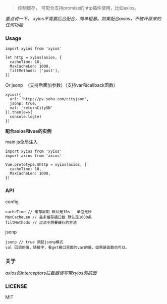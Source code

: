 > 控制缓存， 可配合支持promise的http插件使用，比如axios。

*重点说一下， xyios不需要后台配合，简单粗暴。如果配合axios，不破坏原来的任何功能*

### Usage

```
import xyios from 'xyios'

let http = xyios(axios, {
  cacheTime: 10, 
  MaxCacheLen: 1000, 
  filtMethods: ['post'],
})
```
Or jsonp   （支持后面加参数）（支持var和callback函数）
```
xyios({
  url: 'http://pv.sohu.com/cityjson',
  jsonp: true,
  val: 'returnCitySN'
}).then(e=>{
  console.log(e)
})
```

**配合axios和vue的实例**

main.js全局注入
```
import xyios from 'xyios'
import axios from 'axios'

Vue.prototype.$http = xyios(axios, {
  cacheTime: 10, 
  MaxCacheLen: 1000, 
})
```

### API

config
```
cacheTime // 缓存周期 默认是10s   单位是秒
MaxCacheLen // 最多缓存接口数 默认是1000条
filtMethods // 过滤不想要缓存的方法
```
jsonp

```
jsonp // true 调起jsonp模式
val 回调的值，链接字，看get接口里面的var的值，如果是函数也可以。
```

### 关于

*axios的interceptors拦截器请写带xyios的前面*


### LICENSE

MIT

